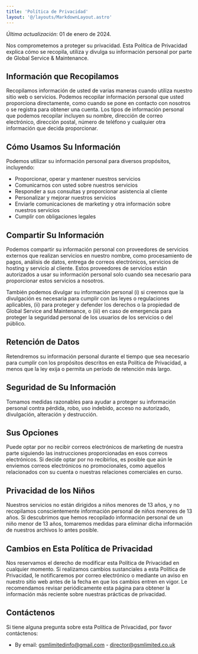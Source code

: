 ```yaml
---
title: 'Política de Privacidad'
layout: '@/layouts/MarkdownLayout.astro'
---
```


_Última actualización_: 01 de enero de 2024.

Nos comprometemos a proteger su privacidad. Esta Política de Privacidad explica cómo se recopila, utiliza y divulga su información personal por parte de Global Service & Maintenance.

## Información que Recopilamos

Recopilamos información de usted de varias maneras cuando utiliza nuestro sitio web o servicios. Podemos recopilar información personal que usted proporciona directamente, como cuando se pone en contacto con nosotros o se registra para obtener una cuenta. Los tipos de información personal que podemos recopilar incluyen su nombre, dirección de correo electrónico, dirección postal, número de teléfono y cualquier otra información que decida proporcionar.

## Cómo Usamos Su Información

Podemos utilizar su información personal para diversos propósitos, incluyendo:

- Proporcionar, operar y mantener nuestros servicios
- Comunicarnos con usted sobre nuestros servicios
- Responder a sus consultas y proporcionar asistencia al cliente
- Personalizar y mejorar nuestros servicios
- Enviarle comunicaciones de marketing y otra información sobre nuestros servicios
- Cumplir con obligaciones legales

## Compartir Su Información

Podemos compartir su información personal con proveedores de servicios externos que realizan servicios en nuestro nombre, como procesamiento de pagos, análisis de datos, entrega de correos electrónicos, servicios de hosting y servicio al cliente. Estos proveedores de servicios están autorizados a usar su información personal solo cuando sea necesario para proporcionar estos servicios a nosotros.

También podemos divulgar su información personal (i) si creemos que la divulgación es necesaria para cumplir con las leyes o regulaciones aplicables, (ii) para proteger y defender los derechos o la propiedad de Global Service and Maintenance, o (iii) en caso de emergencia para proteger la seguridad personal de los usuarios de los servicios o del público.

## Retención de Datos

Retendremos su información personal durante el tiempo que sea necesario para cumplir con los propósitos descritos en esta Política de Privacidad, a menos que la ley exija o permita un período de retención más largo.

## Seguridad de Su Información

Tomamos medidas razonables para ayudar a proteger su información personal contra pérdida, robo, uso indebido, acceso no autorizado, divulgación, alteración y destrucción.

## Sus Opciones

Puede optar por no recibir correos electrónicos de marketing de nuestra parte siguiendo las instrucciones proporcionadas en esos correos electrónicos. Si decide optar por no recibirlos, es posible que aún le enviemos correos electrónicos no promocionales, como aquellos relacionados con su cuenta o nuestras relaciones comerciales en curso.

## Privacidad de los Niños

Nuestros servicios no están dirigidos a niños menores de 13 años, y no recopilamos conscientemente información personal de niños menores de 13 años. Si descubrimos que hemos recopilado información personal de un niño menor de 13 años, tomaremos medidas para eliminar dicha información de nuestros archivos lo antes posible.

## Cambios en Esta Política de Privacidad

Nos reservamos el derecho de modificar esta Política de Privacidad en cualquier momento. Si realizamos cambios sustanciales a esta Política de Privacidad, le notificaremos por correo electrónico o mediante un aviso en nuestro sitio web antes de la fecha en que los cambios entren en vigor. Le recomendamos revisar periódicamente esta página para obtener la información más reciente sobre nuestras prácticas de privacidad.

## Contáctenos

Si tiene alguna pregunta sobre esta Política de Privacidad, por favor contáctenos:


- By email: gsmlimitedinfo@gmail.com - director@gsmlimited.co.uk
